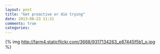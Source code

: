 ```yaml
---
layout: post
title: "Get proactive or die trying"
date: 2013-08-23 11:21
comments: true
categories: 
---
```

{% img http://farm4.staticflickr.com/3668/9317134263_e87445f5b1_o.jpg %}
